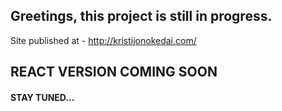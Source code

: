 ## Greetings, this project is still in progress.

Site published at - http://kristijonokedai.com/

## REACT VERSION COMING SOON 
#### STAY TUNED...
